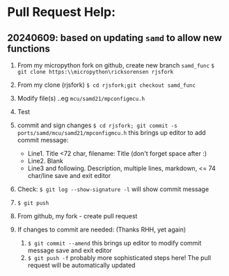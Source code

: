 # Pull Request Help: #

## 20240609: based on updating `samd` to allow new functions ##

1.  From my micropython fork on github, create new branch `samd_func`
    `$ git clone https:\\micropython\ricksorensen rjsfork`
2.  From my clone (rjsfork)
    `$ cd rjsfork;git checkout samd_func`
3.  Modify file(s) ..eg `mcu/samd21/mpconfigmcu.h`
4.  Test
5.  commit and sign changes
    `$ cd rjsfork; git commit -s ports/samd/mcu/samd21/mpconfigmcu.h`
    this brings up editor to add commit message:
    * Line1.  Title <72 char, filename: Title (don't forget space after :)
    * Line2.  Blank
    * Line3 and following.  Description, multiple lines, markdown, <= 74 char/line
    save and exit editor
6.  Check:
    `$ git log --show-signature -l`
    will show commit message
7.  `$ git push` 
8.  From github, my fork - create pull request

9. If changes to commit are needed: (Thanks RHH, yet again)
    1. `$ git commit --amend`
    this brings up editor to modify commit message
    save and exit editor
    2. `$ git push -f`
    probably more sophisticated steps here!
    The pull request will be automatically updated
    
